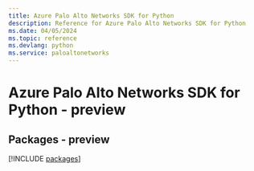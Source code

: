 ```yaml
---
title: Azure Palo Alto Networks SDK for Python
description: Reference for Azure Palo Alto Networks SDK for Python
ms.date: 04/05/2024
ms.topic: reference
ms.devlang: python
ms.service: paloaltonetworks
---
```

# Azure Palo Alto Networks SDK for Python - preview
## Packages - preview
[!INCLUDE [packages](palo-alto-networks-index.md)]